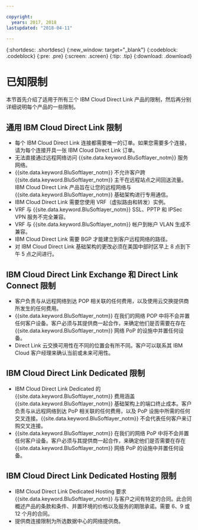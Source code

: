 ```yaml
---

copyright:
  years: 2017, 2018
lastupdated: "2018-04-11"

---
```


{:shortdesc: .shortdesc}
{:new_window: target="_blank"}
{:codeblock: .codeblock}
{:pre: .pre}
{:screen: .screen}
{:tip: .tip}
{:download: .download}

# 已知限制

本节首先介绍了适用于所有三个 IBM Cloud Direct Link 产品的限制，然后再分别详细说明每个产品的一些限制。

## 通用 IBM Cloud Direct Link 限制
 * 每个 IBM Cloud Direct Link 连接都需要唯一的订单。如果您需要多个连接，请为每个连接开具一张 IBM Cloud Direct Link 订单。
 * 无法直接通过远程网络访问 {{site.data.keyword.BluSoftlayer_notm}} 服务网络。
 * {{site.data.keyword.BluSoftlayer_notm}} 不允许客户跨 {{site.data.keyword.BluSoftlayer_notm}} 主干在远程站点之间回送流量。IBM Cloud Direct Link 产品旨在让您的远程网络与 {{site.data.keyword.BluSoftlayer_notm}} 基础架构进行专用通信。
 * IBM Cloud Direct Link 需要您使用 VRF（虚拟路由和转发）实例。
 * VRF 与 {{site.data.keyword.BluSoftlayer_notm}} SSL、PPTP 和 IPSec VPN 服务不完全兼容。
 * VRF 与 {{site.data.keyword.BluSoftlayer_notm}} 帐户到帐户 VLAN 生成不兼容。
 * IBM Cloud Direct Link 需要 BGP 才能建立到客户远程网络的路径。
 * 对 IBM Cloud Direct Link 基础架构的更改必须在美国中部时区早上 8 点到下午 5 点之间进行。
 
## IBM Cloud Direct Link Exchange 和 Direct Link Connect 限制
 * 客户负责与从远程网络到达 POP 相关联的任何费用，以及使用云交换提供商所发生的任何费用。
 * {{site.data.keyword.BluSoftlayer_notm}} 在我们的网络 POP 中将不会并置任何客户设备。客户必须与其提供商一起合作，来确定他们是否需要在存在 {{site.data.keyword.BluSoftlayer_notm}} 网络 PoP 的设施中并置任何设备。
 * Direct Link 云交换可用性在不同的位置会有所不同。客户可以联系其 IBM Cloud 客户经理来确认当前或未来可用性。
 
## IBM Cloud Direct Link Dedicated 限制
 * IBM Cloud Direct Link Dedicated 的 {{site.data.keyword.BluSoftlayer_notm}} 费用涵盖 {{site.data.keyword.BluSoftlayer_notm}} 基础架构上的端口终止成本。客户负责与从远程网络到达 PoP 相关联的任何费用，以及 PoP 设施中所需的任何交叉连接。{{site.data.keyword.BluSoftlayer_notm}} 不会代表任何客户来订购交叉连接。
 * {{site.data.keyword.BluSoftlayer_notm}} 在我们的网络 PoP 中将不会并置任何客户设备。客户必须与其提供商一起合作，来确定他们是否需要在存在 {{site.data.keyword.BluSoftlayer_notm}} 网络 PoP 的设施中并置任何设备。

## IBM Cloud Direct Link Dedicated Hosting 限制
 * IBM Cloud Direct Link Dedicated Hosting 要求 {{site.data.keyword.BluSoftlayer_notm}} 与客户之间有特定的合同。此合同概述产品的条款和条件、并置环境的价格以及服务的期限承诺。需要 6、9 或 12 个月的合同。
 * 提供商连接限制为所选数据中心的网络提供商。
